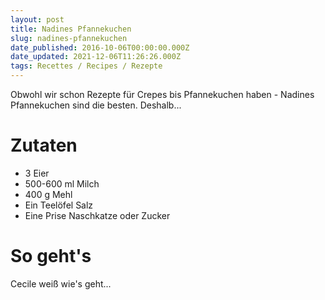```yaml
---
layout: post
title: Nadines Pfannekuchen
slug: nadines-pfannekuchen
date_published: 2016-10-06T00:00:00.000Z
date_updated: 2021-12-06T11:26:26.000Z
tags: Recettes / Recipes / Rezepte
---
```


Obwohl wir schon Rezepte für Crepes bis Pfannekuchen haben - Nadines Pfannekuchen sind die besten. Deshalb...

# Zutaten

- 3 Eier
- 500-600 ml Milch
- 400 g Mehl
- Ein Teelöfel Salz
- Eine Prise Naschkatze oder Zucker

# So geht's

Cecile weiß wie's geht...
